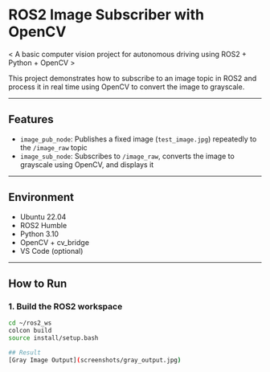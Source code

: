 # ROS2 Image Subscriber with OpenCV

< A basic computer vision project for autonomous driving using ROS2 + Python + OpenCV >

This project demonstrates how to subscribe to an image topic in ROS2 and process it in real time using OpenCV to convert the image to grayscale.

---

## Features

- `image_pub_node`: Publishes a fixed image (`test_image.jpg`) repeatedly to the `/image_raw` topic
- `image_sub_node`: Subscribes to `/image_raw`, converts the image to grayscale using OpenCV, and displays it

---

## Environment

- Ubuntu 22.04
- ROS2 Humble
- Python 3.10
- OpenCV + cv_bridge
- VS Code (optional)

---

## How to Run

### 1. Build the ROS2 workspace
```bash
cd ~/ros2_ws
colcon build
source install/setup.bash

## Result
[Gray Image Output](screenshots/gray_output.jpg)